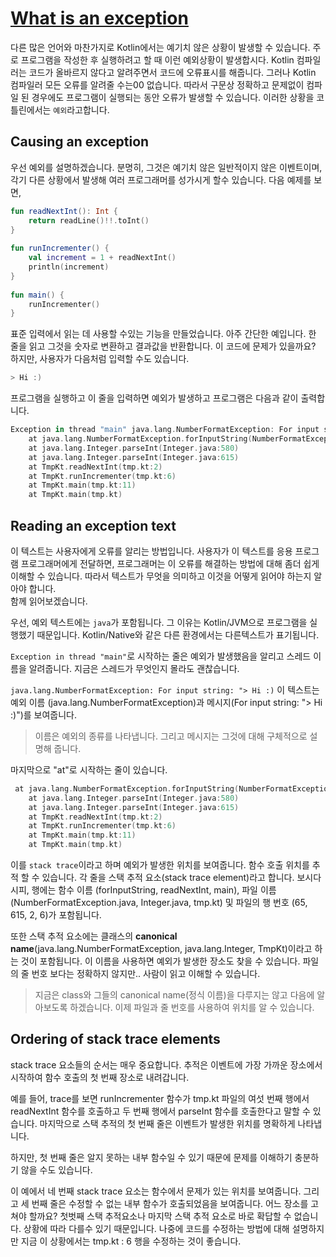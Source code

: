 # [What is an exception](https://hyperskill.org/learn/step/7243)
다른 많은 언어와 마찬가지로 Kotlin에서는 예기치 않은 상황이 발생할 수 있습니다. 주로 프로그램을 작성한 후 실행하려고 할 때 이런 예외상황이 발생합시다. Kotlin 컴파일러는 코드가 올바르지 않다고 알려주면서 코드에 오류표시를 해줍니다. 그러나  Kotlin 컴파일러 모든 오류를 알려줄 수는00 없습니다. 따라서 구문상 정확하고 문제없이 컴파일 된 경우에도 프로그램이 실행되는 동안 오류가 발생할 수 있습니다. 이러한 상황을 코틀린에서는 `예외`라고합니다.

## Causing an exception
우선 예외를 설명하겠습니다. 분명히, 그것은 예기치 않은 일반적이지 않은 이벤트이며, 각기 다른 상황에서 발생해 여러 프로그래머를 성가시게 할수 있습니다. 다음 예제를 보면,
```kotlin
fun readNextInt(): Int {
    return readLine()!!.toInt()
}
 
fun runIncrementer() {
    val increment = 1 + readNextInt()
    println(increment)
}
 
fun main() {
    runIncrementer()
}
```
표준 입력에서 읽는 데 사용할 수있는 기능을 만들었습니다. 아주 간단한 예입니다. 한 줄을 읽고 그것을 숫자로 변환하고 결과값을 반환합니다. 이 코드에 문제가 있을까요?  
하지만, 사용자가 다음처럼 입력할 수도 있습니다.

```kotlin
> Hi :)
```
프로그램을 실행하고 이 줄을 입력하면 예외가 발생하고 프로그램은 다음과 같이 출력합니다.
```kotlin
Exception in thread "main" java.lang.NumberFormatException: For input string: "> Hi :)"
    at java.lang.NumberFormatException.forInputString(NumberFormatException.java:65)
    at java.lang.Integer.parseInt(Integer.java:580)
    at java.lang.Integer.parseInt(Integer.java:615)
    at TmpKt.readNextInt(tmp.kt:2)
    at TmpKt.runIncrementer(tmp.kt:6)
    at TmpKt.main(tmp.kt:11)
    at TmpKt.main(tmp.kt)
```

## Reading an exception text
이 텍스트는 사용자에게 오류를 알리는 방법입니다. 사용자가 이 텍스트를 응용 프로그램 프로그래머에게 전달하면, 프로그래머는 이 오류를 해결하는 방법에 대해 좀더 쉽게 이해할 수 있습니다. 따라서 텍스트가 무엇을 의미하고 이것을 어떻게 읽어야 하는지 알아야 합니다.   
함께 읽어보겠습니다. 

우선, 예외 텍스트에는 `java`가 포함됩니다. 그 이유는 Kotlin/JVM으로 프로그램을 실행했기 때문입니다. Kotlin/Native와 같은 다른 환경에서는 다른텍스트가 표기됩니다.

`Exception in thread "main"`로 시작하는 줄은 예외가 발생했음을 알리고 스레드 이름을 알려줍니다. 지금은 스레드가 무엇인지 몰라도 괜찮습니다.

`java.lang.NumberFormatException: For input string: "> Hi :)` 이 텍스트는 예외 이름 (java.lang.NumberFormatException)과 메시지(For input string: "> Hi :)")를 보여줍니다.

> 이름은 예외의 종류를 나타냅니다. 그리고 메시지는 그것에 대해 구체적으로 설명해 줍니다. 


마지막으로 "at"로 시작하는 줄이 있습니다.

```kotlin
 at java.lang.NumberFormatException.forInputString(NumberFormatException.java:65)
    at java.lang.Integer.parseInt(Integer.java:580)
    at java.lang.Integer.parseInt(Integer.java:615)
    at TmpKt.readNextInt(tmp.kt:2)
    at TmpKt.runIncrementer(tmp.kt:6)
    at TmpKt.main(tmp.kt:11)
    at TmpKt.main(tmp.kt)
```

이를 `stack trace`이라고 하며 예외가 발생한 위치를 보여줍니다. 함수 호출 위치를 추적 할 수 있습니다. 각 줄을 스택 추적 요소(stack trace element)라고 합니다. 보시다시피, 행에는 함수 이름 (forInputString, readNextInt, main), 파일 이름 (NumberFormatException.java, Integer.java, tmp.kt) 및 파일의 행 번호 (65, 615, 2, 6)가 포함됩니다.

또한 스택 추적 요소에는 클래스의 **canonical name**(java.lang.NumberFormatException, java.lang.Integer, TmpKt)이라고 하는 것이 포함됩니다. 이 이름을 사용하면 예외가 발생한 장소도 찾을 수 있습니다. 파일의 줄 번호 보다는 정확하지 않지만.. 사람이 읽고 이해할 수 있습니다.

> 지금은 class와 그들의 canonical name(정식 이름)을 다루지는 않고 다음에 알아보도록 하겠습니다. 이제 파일과 줄 번호를 사용하여 위치를 알 수 있습니다.

## Ordering of stack trace elements
stack trace 요소들의 순서는 매우 중요합니다. 추적은 이벤트에 가장 가까운 장소에서 시작하여 함수 호출의 첫 번째 장소로 내려갑니다.

예를 들어, trace를 보면 runIncrementer 함수가 tmp.kt 파일의 여섯 번째 행에서 readNextInt 함수를 호출하고 두 번째 행에서 parseInt 함수를 호출한다고 말할 수 있습니다. 마지막으로 스택 추적의 첫 번째 줄은 이벤트가 발생한 위치를 명확하게 나타냅니다.

하지만, 첫 번째 줄은 알지 못하는 내부 함수일 수 있기 때문에 문제를 이해하기 충분하기 않을 수도 있습니다.

이 예에서 네 번째 stack trace 요소는 함수에서 문제가 있는 위치를 보여줍니다. 그리고 세 번째 줄은 수정할 수 없는 내부 함수가 호출되었음을 보여줍니다. 어느 장소를 고쳐야 할까요? 첫벗째 스택 추적요소나 마지막 스택 추적 요소로 바로 확답할 수 없습니다. 상황에 따라 다를수 있기 때문입니다. 나중에 코드를 수정하는 방법에 대해 설명하지만 지금 이 상황에서는 tmp.kt : 6 행을 수정하는 것이 좋습니다. 
